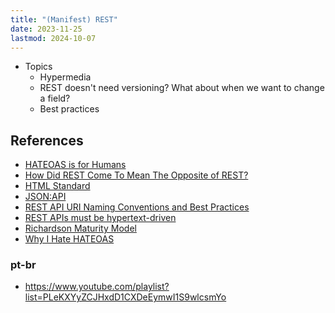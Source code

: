 ```yaml
---
title: "(Manifest) REST"
date: 2023-11-25
lastmod: 2024-10-07
---
```

- Topics
	- Hypermedia
	- REST doesn't need versioning? What about when we want to change a field?
	- Best practices

## References
- [HATEOAS is for Humans](https://intercoolerjs.org/2016/05/08/hatoeas-is-for-humans.html)
- [How Did REST Come To Mean The Opposite of REST?](https://htmx.org/essays/how-did-rest-come-to-mean-the-opposite-of-rest/)
- [HTML Standard](https://html.spec.whatwg.org/multipage/)
- [JSON:API](https://jsonapi.org/)
- [REST API URI Naming Conventions and Best Practices](https://restfulapi.net/resource-naming/)
- [REST APIs must be hypertext-driven](https://roy.gbiv.com/untangled/2008/rest-apis-must-be-hypertext-driven)
- [Richardson Maturity Model](https://martinfowler.com/articles/richardsonMaturityModel.html)
- [Why I Hate HATEOAS](https://jeffknupp.com/blog/2014/06/03/why-i-hate-hateoas/)
### pt-br
- https://www.youtube.com/playlist?list=PLeKXYyZCJHxdD1CXDeEymwI1S9wlcsmYo
